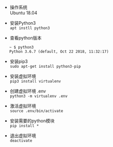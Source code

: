 * 操作系统</br>
Ubuntu 18.04

* 安装Python3</br>
`apt instll python3`

* 查看python版本</br>
```
   ~ $ python3
   Python 3.6.7 (default, Oct 22 2018, 11:32:17) 
```

* 安装pip3</br>
`sudo apt-get install python3-pip`

* 安装虚拟环境</br>
`pip3 install virtualenv`

* 创建虚拟环境 .env</br>
`python3 -m virtualenv .env`

* 激活虚拟环境</br>
`source .env/bin/activate`

* 安装需要的python模块</br>
`pip install *`

* 退出虚拟环境</br>
`deactivate`
